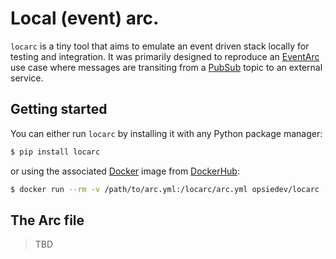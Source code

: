 # Local (event) arc.

`locarc` is a tiny tool that aims to emulate an event driven stack locally for
testing and integration. It was primarily designed to reproduce an
[EventArc](https://cloud.google.com/eventarc/docs) use case where messages
are transiting from a [PubSub](https://cloud.google.com/pubsub/docs) topic to
an external service.

## Getting started

You can either run `locarc` by installing it with any Python package manager:

```bash
$ pip install locarc
```

or using the associated [Docker]() image from [DockerHub]():

```bash
$ docker run --rm -v /path/to/arc.yml:/locarc/arc.yml opsiedev/locarc --arcfile=/locarc/arc.yml
```

## The Arc file

> TBD
